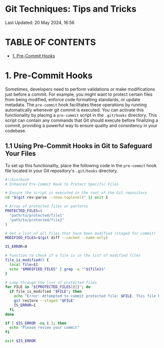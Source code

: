 # Git Techniques: Tips and Tricks
Last Updated: 20 May 2024, 16:56

# TABLE OF CONTENTS

- [1. Pre-Commit Hooks](#1-pre-commit-hooks)

# 1. Pre-Commit Hooks<a name="#1-pre-commit-hooks"></a>
Sometimes, developers need to perform validations or make modifications just before a commit. For example, you might want to protect certain files from being modified, enforce code formatting standards, or update metadata. The `pre-commit` hook facilitates these operations by running automatically whenever git commit is executed. You can activate this functionality by placing a `pre-commit` script in the `.git/hooks` directory. This script can contain any commands that Git should execute before finalizing a commit, providing a powerful way to ensure quality and consistency in your codebase.


## 1.1  Using Pre-Commit Hooks in Git to Safeguard Your Files
To set up this functionality, place the following code in the `pre-commit` hook file located in your Git repository's `.git/hooks` directory.
```bash
#!/bin/bash
# Enhanced Pre-Commit Hook to Protect Specific Files

# Ensure the script is executed in the root of the Git repository
cd "$(git rev-parse --show-toplevel)" || exit 1

# Array of protected files or patterns
PROTECTED_FILES=(
  "path/to/protected/file1"
  "path/to/protected/file2"
)

# Get a list of all files that have been modified (staged for commit)
MODIFIED_FILES=$(git diff --cached --name-only)

IS_ERROR=0

# Function to check if a file is in the list of modified files
file_is_modified() {
  local file=$1
  echo "$MODIFIED_FILES" | grep -q "^${file}$"
}

# Loop through the list of protected files
for FILE in "${PROTECTED_FILES[@]}"; do
  if file_is_modified "$FILE"; then
    echo "Error: Attempted to commit protected file: $FILE. This file has been automatically unstaged."
    git restore --staged "$FILE"
    IS_ERROR=1
  fi
done

if [ $IS_ERROR -eq 1 ]; then
  echo "Please review your commit"
fi  

exit $IS_ERROR

```

